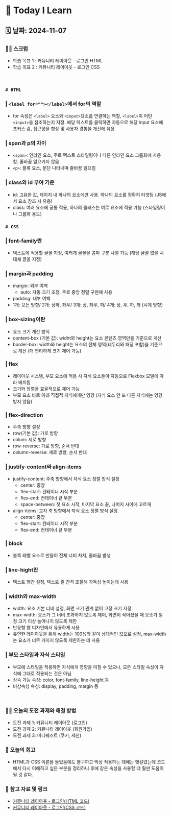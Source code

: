 # 📝 Today I Learn  
## 🗓️ 날짜: 2024-11-07  
### 🙏🏻 스크럼
- 학습 목표 1 : 커뮤니티 레이아웃 - 로그인 HTML
- 학습 목표 2 : 커뮤니티 레이아웃 - 로그인 CSS   
 </br> 

### `# HTML`
### | `<label for=""></label>`에서 for의 역할
- for 속성은 `<label>` 요소와 `<input>`요소를 연결하는 역할, `<label>`이 어떤 `<input>`을 참조하는지 지정. 해당 텍스트를 클릭하면 자동으로 해당 input 요소에 포커스 감, 접근성을 향상 및 사용자 경험을 개선에 유용  

### | span과 p의 차이
- `<span>`: 인라인 요소, 주로 텍스트 스타일링이나 다른 인라인 요소 그룹화에 사용함. 줄바꿈 일으키지 않음
- `<p>`: 블록 요소, 문단 나타내며 줄바꿈 일으킴  

### | class와 id 부여 기준
- id: 고유한 값, 페이지 내 하나의 요소에만 사용. 하나의 요소를 정확히 타겟팅 (JS에서 요소 참조 시 유용)
- class: 여러 요소에 공통 적용, 하나의 클래스는 여로 요소에 적용 가능 (스타일링이나 그룹화 용도)  

### `# CSS`
### | font-family란
- 텍스트에 적용할 글꼴 지정, 여러개 글꼴을 콤마 구분 나열 가능 (해당 글꼴 없을 시 대체 글꼴 지정)  

### | margin과 padding
- margin: 외부 여백
    - auto: 자동 크기 조정, 주로 중앙 정렬 구현에 사용
- padding: 내부 여백
- 1개: 모든 방향/ 2개: 상하, 좌우/ 3개: 상, 좌우, 하/ 4개: 상, 우, 하, 좌 (시계 방향)  

### | box-sizing이란
- 요소 크기 계산 방식
- content-box (기본 값): widht와 height는 요소 콘텐츠 영역만을 기준으로 계산
- border-box: width와 height는 요소의 전체 영역(테두리와 패딩 포함)을 기준으로 계산 (더 편리하게 크기 제어 가능)  

### | flex
- 레이아웃 시스템, 부모 요소에 적용 시 자식 요소들이 자동으로 Flexbox 모델에 따라 배치됨
- 크기와 정렬을 효율적으로 제어 가능
- 부모 요소 바로 아래 직접적 자식에게만 영향 (자식 요소 안 또 다른 자식에는 영향 받지 않음)  

### | flex-direction
- 주축 방향 설정
- row(기본 값): 가로 방향
- colum: 세로 방향
- row-reverse: 가로 방향, 순서 반대
- column-reverse: 세로 방향, 순서 반대  

### | justify-content와 align-items 
- justify-content: 주축 방향에서 자식 요소 정렬 방식 설정
    - center: 중앙 
    - flex-start: 컨테이너 시작 부분
    - flex-end: 컨테이너 끝 부분
    - space-between: 첫 요소 시작, 마지막 요소 끝, 나머지 사이에 고르게  
- align-items: 교차 축 방향에서 자식 요소 정렬 방식 설정
    - center: 중앙 
    - flex-start: 컨테이너 시작 부분
    - flex-end: 컨테이너 끝 부분  

### | block
- 블록 레벨 요소로 만들어 전체 너비 차지, 줄바꿈 발생  

### | line-hight란
- 텍스트 행간 설정, 텍스트 줄 간격 조절해 가독성 높이는데 사용  

### | width와 max-width
- width: 요소 기본 너비 설정, 화면 크기 관계 없이 고정 크기 지정
- max-width: 요소가 그 너비 초과하지 않도록 제어, 화면이 작아졌을 때 요소가 일정 크기 이상 늘어나지 않도록 제한
- 반응형 웹 디자인에서 유용하게 사용
- 유연한 레이아웃을 위해 width는 100%와 같이 상대적인 값으로 설정, max-width는 요소가 너무 커지지 않도록 제한하는 데 사용  

### | 부모 스타일과 자식 스타일
- 부모에 스타일을 적용하면 자식에게 영향을 미칠 수 있으나, 모든 스타일 속성이 자식에 그대로 적용되는 것은 아님
- 상속 가능 속성: color, font-family, line-height 등
- 비상속성 속성: display, padding, margin 등  
</br>

### ✊🏻 오늘의 도전 과제와 해결 방법
- 도전 과제 1: 커뮤니티 레이아웃 (로그인)
- 도전 과제 2: 커뮤니티 레이아웃 (회원가입)
- 도전 과제 3: 미니퀘스트 (쿠키, 세션)  

### 💭 오늘의 회고
- HTML과 CSS 이론을 들었음에도 불구하고 막상 적용하는 데에는 헷갈렸는데 코드에서 다시 이해하고 싶은 부분을 정리하니 후에 같은 속성을 사용할 떄 훨씬 도움이 될 것 같다.  

### 🔗 참고 자료 및 링크
- [커뮤니티 레이아웃 - 로그인(HTML 코드)](https://github.com/100-hours-a-week/2-rachel-kim-community-fe/blob/main/html/log-in.html)
- [커뮤니티 레이아웃 - 로그인(CSS 코드)](https://github.com/100-hours-a-week/2-rachel-kim-community-fe/blob/main/css/log-in.css)

